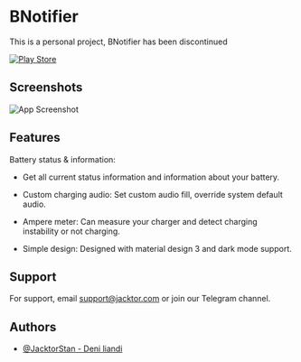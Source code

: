 
# BNotifier

This is a personal project, 
BNotifier has been discontinued



[![Play Store](https://img.shields.io/endpoint?color=green&logo=google-play&logoColor=green&url=https%3A%2F%2Fplay.cuzi.workers.dev%2Fplay%3Fi%3Dcom.jacktorscript.batterynotifier%26l%3DPlay%2520Store%26m%3D%24version%2520-%2520%2520%2524updated
)](https://play.google.com/store/apps/details?id=com.jacktorscript.batterynotifier)



## Screenshots

![App Screenshot](https://play-lh.googleusercontent.com/nMbLkQoxUiYL9YjAxyz4JyNzT0KchVHrKGwm8M67EWJTkwinY7VfRj_K9tQ8PaAMOVM=w1052-h592-rw) 


## Features

Battery status & information:
* Get all current status information and information about your battery.

* Custom charging audio:
Set custom audio fill, override system default audio.

* Ampere meter:
Can measure your charger and detect charging instability or not charging.

* Simple design:
Designed with material design 3 and dark mode support.


## Support

For support, email support@jacktor.com or join our Telegram channel.


## Authors

- [@JacktorStan - Deni liandi](https://www.github.com/JacktorStan)

